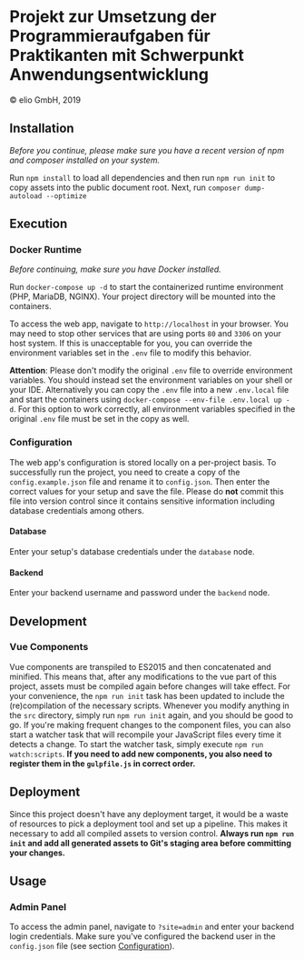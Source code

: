 # Projekt zur Umsetzung der Programmieraufgaben für Praktikanten mit Schwerpunkt Anwendungsentwicklung
© elio GmbH, 2019

## Installation
*Before you continue, please make sure you have a recent version of npm and composer installed on your system.*

Run `npm install` to load all dependencies and then run `npm run init` to copy assets into the public document root.
Next, run `composer dump-autoload --optimize`

## Execution
### Docker Runtime
*Before continuing, make sure you have Docker installed.*

Run `docker-compose up -d` to start the containerized runtime environment (PHP, MariaDB, NGINX).
Your project directory will be mounted into the containers.

To access the web app, navigate to `http://localhost` in your browser. You may need to stop other services that are 
using ports `80` and `3306` on your host system. If this is unacceptable for you, you can override the environment 
variables set in the `.env` file to modify this behavior.

**Attention**: Please don't modify the original `.env` file to override environment variables. You should instead set 
the environment variables on your shell or your IDE. Alternatively you can copy the `.env` file into a new `.env.local` 
file and start the containers using `docker-compose --env-file .env.local up -d`. For this option to work correctly, 
all environment variables specified in the original `.env` file must be set in the copy as well.

### Configuration
The web app's configuration is stored locally on a per-project basis. To successfully run the project, you need to 
create a copy of the `config.example.json` file and rename it to `config.json`. Then enter the correct values for your 
setup and save the file. Please do **not** commit this file into version control since it contains sensitive 
information including database credentials among others.

#### Database
Enter your setup's database credentials under the `database` node.

#### Backend
Enter your backend username and password under the `backend` node.

## Development
### Vue Components
Vue components are transpiled to ES2015 and then concatenated and minified. This means that, after any modifications to 
the vue part of this project, assets must be compiled again before changes will take effect. For your convenience, 
the `npm run init` task has been updated to include the (re)compilation of the necessary scripts. Whenever you modify 
anything in the `src` directory, simply run `npm run init` again, and you should be good to go. If you're making 
frequent changes to the component files, you can also start a watcher task that will recompile your JavaScript files 
every time it detects a change. To start the watcher task, simply execute `npm run watch:scripts`.
**If you need to add new components, you also need to register them in the `gulpfile.js` in correct order.**

## Deployment
Since this project doesn't have any deployment target, it would be a waste of resources to pick a deployment tool and 
set up a pipeline. This makes it necessary to add all compiled assets to version control. **Always run `npm run init` 
and add all generated assets to Git's staging area before committing your changes.**

## Usage
### Admin Panel
To access the admin panel, navigate to `?site=admin` and enter your backend login credentials.
Make sure you've configured the backend user in the `config.json` file (see section [Configuration](#configuration)).

